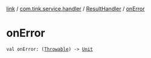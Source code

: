 [link](../../index.md) / [com.tink.service.handler](../index.md) / [ResultHandler](index.md) / [onError](./on-error.md)

# onError

`val onError: (`[`Throwable`](https://kotlinlang.org/api/latest/jvm/stdlib/kotlin/-throwable/index.html)`) -> `[`Unit`](https://kotlinlang.org/api/latest/jvm/stdlib/kotlin/-unit/index.html)